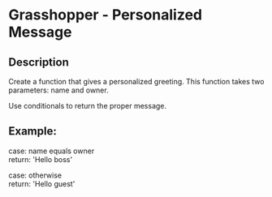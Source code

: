 # Grasshopper - Personalized Message

## Description

Create a function that gives a personalized greeting. This function takes two parameters: name and owner.

Use conditionals to return the proper message.

## Example:

case: name equals owner	 
return: 'Hello boss'  

case: otherwise  
return: 'Hello guest'  
